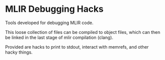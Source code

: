 # MLIR Debugging Hacks

Tools developed for debugging MLIR code.


This loose collection of files can be compiled to object files, which can then be linked in the last stage of mlir compilation (clang).

Provided are hacks to print to stdout, interact with memrefs, and other hacky things.
